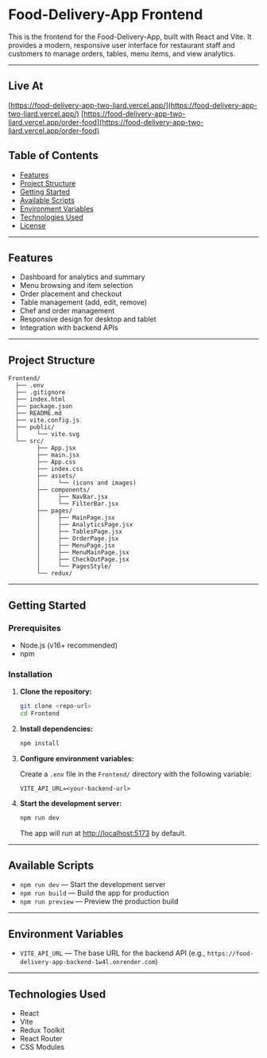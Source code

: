 # Food-Delivery-App Frontend

This is the frontend for the Food-Delivery-App, built with React and Vite. It provides a modern, responsive user interface for restaurant staff and customers to manage orders, tables, menu items, and view analytics.

---

## Live At 

[https://food-delivery-app-two-liard.vercel.app/](https://food-delivery-app-two-liard.vercel.app/)
[https://food-delivery-app-two-liard.vercel.app/order-food](https://food-delivery-app-two-liard.vercel.app/order-food)

## Table of Contents

- [Features](#features)
- [Project Structure](#project-structure)
- [Getting Started](#getting-started)
- [Available Scripts](#available-scripts)
- [Environment Variables](#environment-variables)
- [Technologies Used](#technologies-used)
- [License](#license)

---

## Features

- Dashboard for analytics and summary
- Menu browsing and item selection
- Order placement and checkout
- Table management (add, edit, remove)
- Chef and order management
- Responsive design for desktop and tablet
- Integration with backend APIs

---

## Project Structure

```
Frontend/
  ├── .env
  ├── .gitignore
  ├── index.html
  ├── package.json
  ├── README.md
  ├── vite.config.js
  ├── public/
  │     └── vite.svg
  └── src/
        ├── App.jsx
        ├── main.jsx
        ├── App.css
        ├── index.css
        ├── assets/
        │     └── (icons and images)
        ├── components/
        │     ├── NavBar.jsx
        │     └── FilterBar.jsx
        ├── pages/
        │     ├── MainPage.jsx
        │     ├── AnalyticsPage.jsx
        │     ├── TablesPage.jsx
        │     ├── OrderPage.jsx
        │     ├── MenuPage.jsx
        │     ├── MenuMainPage.jsx
        │     ├── CheckOutPage.jsx
        │     └── PagesStyle/
        └── redux/
```

---

## Getting Started

### Prerequisites

- Node.js (v16+ recommended)
- npm

### Installation

1. **Clone the repository:**

   ```sh
   git clone <repo-url>
   cd Frontend
   ```

2. **Install dependencies:**

   ```sh
   npm install
   ```

3. **Configure environment variables:**

   Create a `.env` file in the `Frontend/` directory with the following variable:

   ```
   VITE_API_URL=<your-backend-url>
   ```

4. **Start the development server:**
   ```sh
   npm run dev
   ```
   The app will run at [http://localhost:5173](http://localhost:5173) by default.

---

## Available Scripts

- `npm run dev` — Start the development server
- `npm run build` — Build the app for production
- `npm run preview` — Preview the production build

---

## Environment Variables

- `VITE_API_URL` — The base URL for the backend API (e.g., `https://food-delivery-app-backend-1w4l.onrender.com`)

---

## Technologies Used

- React
- Vite
- Redux Toolkit
- React Router
- CSS Modules